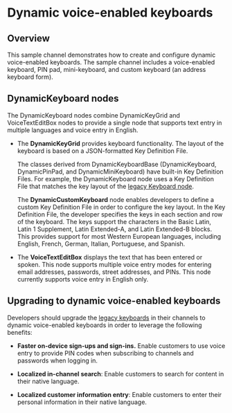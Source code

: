 # Dynamic voice-enabled keyboards

## Overview

This sample channel demonstrates how to create and configure dynamic voice-enabled keyboards. The sample channel includes a voice-enabled keyboard, PIN pad, mini-keyboard, and custom keyboard (an address keyboard form).

## DynamicKeyboard nodes

The DynamicKeyboard nodes combine DynamicKeyGrid and VoiceTextEditBox nodes to provide a single node that supports text entry in multiple languages and voice entry in English.

- The **DynamicKeyGrid** provides keyboard functionality. The layout of the keyboard is based on a JSON-formatted Key Definition File. 

  The classes derived from DynamicKeyboardBase (DynamicKeyboard, DynamicPinPad, and DynamicMiniKeyboard) have built-in Key Definition Files. For example, the DynamicKeyboard node uses a Key Definition File that matches the key layout of the [legacy Keyboard node](https://developer.roku.com/docs/references/scenegraph/dialog-nodes/dialog.md). 

  The **DynamicCustomKeyboard** node enables developers to define a custom Key Definition File in order to configure the key layout. In the Key Definition File, the developer specifies the keys in each section and row of the keyboard. The keys support the characters in the Basic Latin, Latin 1 Supplement, Latin Extended-A, and Latin Extended-B blocks. This provides support for most Western European languages, including English, French, German, Italian, Portuguese, and Spanish. 

- The **VoiceTextEditBox** displays the text that has been entered or spoken. This node supports multiple voice entry modes for entering email addresses, passwords, street addresses, and PINs. This node currently supports voice entry in English only.

## Upgrading to dynamic voice-enabled keyboards

Developers should upgrade the [legacy keyboards](https://developer.roku.com/docs/references/scenegraph/dialog-nodes/dialog.md) in their channels to dynamic voice-enabled keyboards in order to leverage the following benefits: 

- **Faster on-device sign-ups and sign-ins.** Enable customers to use voice entry to provide PIN codes when subscribing to channels and passwords when logging in. 

- **Localized in-channel search**: Enable customers to search for content in their native language. 

- **Localized customer information entry**: Enable customers to enter their personal information in their native language. 
